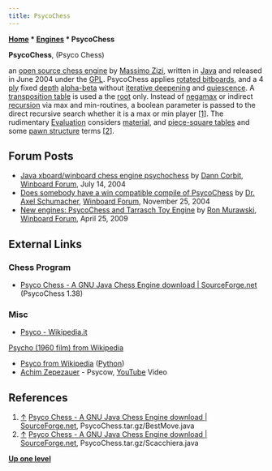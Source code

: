 ```yaml
---
title: PsycoChess
---
```

**[Home](Home "Home") \* [Engines](Engines "Engines") \* PsycoChess**


**PsycoChess**, (Psyco Chess)  

an [open source chess engine](Category:Open_Source "Category:Open Source") by [Massimo Zizi](index.php?title=Massimo_Zizi&action=edit&redlink=1 "Massimo Zizi (page does not exist)"), written in [Java](Java "Java") and released in June 2004 under the [GPL](Free_Software_Foundation#GPL "Free Software Foundation"). 
PsycoChess applies [rotated bitboards](Rotated_Bitboards "Rotated Bitboards"), and a 4 [ply](Ply "Ply") fixed [depth](Depth "Depth") [alpha-beta](Alpha-Beta "Alpha-Beta") without [iterative deepening](Iterative_Deepening "Iterative Deepening") and [quiescence](Quiescence_Search "Quiescence Search"). 
A [transposition table](Transposition_Table "Transposition Table") is used a the [root](Root "Root") only. Instead of [negamax](Negamax "Negamax") or indirect [recursion](Recursion "Recursion") via max and min-routines, a boolean parameter is passed to the direct recursive search whether it is a max or min player 
<a id="cite-note-1" href="#cite-ref-1">[1]</a>. 
The rudimentary [Evaluation](Evaluation "Evaluation") considers [material](Material "Material"), and [piece-square tables](Piece-Square_Tables "Piece-Square Tables") and some [pawn structure](Pawn_Structure "Pawn Structure") terms 
<a id="cite-note-2" href="#cite-ref-2">[2]</a>.



## Forum Posts


* [Java xboard/winboard chess engine psychochess](http://www.open-aurec.com/wbforum/viewtopic.php?f=18&t=48185) by [Dann Corbit](Dann_Corbit "Dann Corbit"), [Winboard Forum](Computer_Chess_Forums "Computer Chess Forums"), July 14, 2004
* [Does somebody have a win compatible compile of PsycoChess](http://www.open-aurec.com/wbforum/viewtopic.php?f=2&t=723) by [Dr. Axel Schumacher](index.php?title=Dr._Axel_Schumacher&action=edit&redlink=1 "Dr. Axel Schumacher (page does not exist)"), [Winboard Forum](Computer_Chess_Forums "Computer Chess Forums"), November 25, 2004
* [New engines: PsycoChess and Tarrasch Toy Engine](http://www.open-aurec.com/wbforum/viewtopic.php?f=2&t=50114) by [Ron Murawski](Ron_Murawski "Ron Murawski"), [Winboard Forum](Computer_Chess_Forums "Computer Chess Forums"), April 25, 2009


## External Links


### Chess Program


* [Psyco Chess - A GNU Java Chess Engine download | SourceForge.net](https://sourceforge.net/projects/psycochess/) (PsycoChess 1.38)


### Misc


* [Psyco - Wikipedia.it](https://it.wikipedia.org/wiki/Psyco)


 [Psycho (1960 film) from Wikipedia](https://en.wikipedia.org/wiki/Psycho_%281960_film%29)
* [Psyco from Wikipedia](https://en.wikipedia.org/wiki/Psyco) ([Python](Python "Python"))
* [Achim Zepezauer](Category:Achim_Zepezauer "Category:Achim Zepezauer") - Psycow, [YouTube](https://en.wikipedia.org/wiki/YouTube) Video


 
## References


1. <a id="cite-ref-1" href="#cite-note-1">↑</a> [Psyco Chess - A GNU Java Chess Engine download | SourceForge.net](https://sourceforge.net/projects/psycochess/), PsycoChess.tar.gz/BestMove.java
2. <a id="cite-ref-2" href="#cite-note-2">↑</a> [Psyco Chess - A GNU Java Chess Engine download | SourceForge.net](https://sourceforge.net/projects/psycochess/), PsycoChess.tar.gz/Scacchiera.java

**[Up one level](Engines "Engines")**







 
